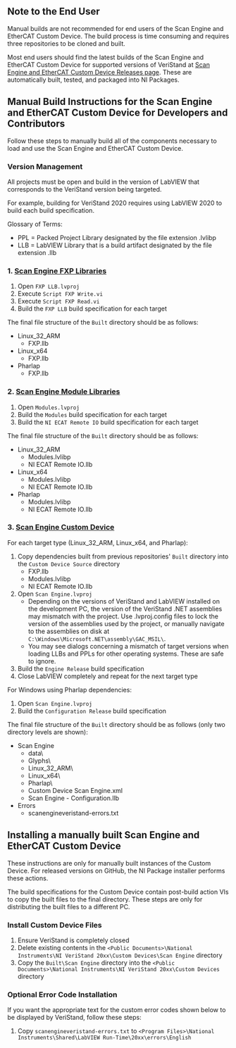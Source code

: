 ## Note to the End User
Manual builds are not recommended for end users of the Scan Engine and EtherCAT Custom Device. The build process is time consuming and requires three repositories to be cloned and built.

Most end users should find the latest builds of the Scan Engine and EtherCAT Custom Device for supported versions of VeriStand at [Scan Engine and EtherCAT Custom Device Releases page](https://github.com/ni/niveristand-scan-engine-ethercat-custom-device/releases). These are automatically built, tested, and packaged into NI Packages.

## Manual Build Instructions for the Scan Engine and EtherCAT Custom Device for Developers and Contributors
Follow these steps to manually build all of the components necessary to load and use the Scan Engine and EtherCAT Custom Device.

### Version Management
All projects must be open and build in the version of LabVIEW that corresponds to the VeriStand version being targeted.

For example, building for VeriStand 2020 requires using LabVIEW 2020 to build each build specification.

Glossary of Terms:
- PPL = Packed Project Library designated by the file extension .lvlibp
- LLB = LabVIEW Library that is a build artifact designated by the file extension .llb

### 1. [Scan Engine FXP Libraries](https://github.com/ni/niveristand-scan-engine-fxp-libraries)
1. Open `FXP LLB.lvproj`
1. Execute `Script FXP Write.vi`
1. Execute `Script FXP Read.vi`
1. Build the `FXP LLB` build specification for each target

The final file structure of the `Built` directory should be as follows:
- Linux_32_ARM
    - FXP.llb
- Linux_x64
    - FXP.llb
- Pharlap
    - FXP.llb

### 2. [Scan Engine Module Libraries](https://github.com/ni/niveristand-scan-engine-module-libraries)
1. Open `Modules.lvproj`
1. Build the `Modules` build specification for each target
1. Build the `NI ECAT Remote IO` build specification for each target

The final file structure of the `Built` directory should be as follows:
- Linux_32_ARM
    - Modules.lvlibp
    - NI ECAT Remote IO.llb
- Linux_x64
    - Modules.lvlibp
    - NI ECAT Remote IO.llb
- Pharlap
    - Modules.lvlibp
    - NI ECAT Remote IO.llb

### 3. [Scan Engine Custom Device](https://github.com/ni/niveristand-scan-engine-ethercat-custom-device)

For each target type (Linux_32_ARM, Linux_x64, and Pharlap):

1. Copy dependencies built from previous repositories' `Built` directory into the `Custom Device Source` directory
    - FXP.llb
    - Modules.lvlibp
    - NI ECAT Remote IO.llb
1. Open `Scan Engine.lvproj`
    - Depending on the versions of VeriStand and LabVIEW installed on the development PC, the version of the VeriStand .NET assemblies may mismatch with the project. Use .lvproj.config files to lock the version of the assemblies used by the project, or manually navigate to the assemblies on disk at `C:\Windows\Microsoft.NET\assembly\GAC_MSIL\`.
    - You may see dialogs concerning a mismatch of target versions when loading LLBs and PPLs for other operating systems. These are safe to ignore.
1. Build the `Engine Release` build specification
1. Close LabVIEW completely and repeat for the next target type

For Windows using Pharlap dependencies:

1. Open `Scan Engine.lvproj`
1. Build the `Configuration Release` build specification

The final file structure of the `Built` directory should be as follows (only two directory levels are shown):
- Scan Engine
    - data\
    - Glyphs\
    - Linux_32_ARM\
    - Linux_x64\
    - Pharlap\
    - Custom Device Scan Engine.xml
    - Scan Engine - Configuration.llb
- Errors
    - scanengineveristand-errors.txt

## Installing a manually built Scan Engine and EtherCAT Custom Device
These instructions are only for manually built instances of the Custom Device. For released versions on GitHub, the NI Package installer performs these actions.

The build specifications for the Custom Device contain post-build action VIs to copy the built files to the final directory. These steps are only for distributing the built files to a different PC.

### Install Custom Device Files
1. Ensure VeriStand is completely closed
1. Delete existing contents in the `<Public Documents>\National Instruments\NI VeriStand 20xx\Custom Devices\Scan Engine` directory
1. Copy the `Built\Scan Engine` directory into the `<Public Documents>\National Instruments\NI VeriStand 20xx\Custom Devices` directory

### Optional Error Code Installation
If you want the appropriate text for the custom error codes shown below to be displayed by VeriStand, follow these steps:
1) Copy `scanengineveristand-errors.txt` to `<Program Files>\National Instruments\Shared\LabVIEW Run-Time\20xx\errors\English`
